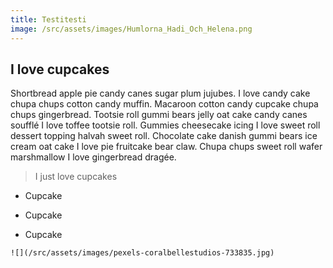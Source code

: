 ```yaml
---
title: Testitesti
image: /src/assets/images/Humlorna_Hadi_Och_Helena.png
---
```

## I love cupcakes

Shortbread apple pie candy canes sugar plum jujubes. I love candy cake chupa chups cotton candy muffin. Macaroon cotton candy cupcake chupa chups gingerbread. Tootsie roll gummi bears jelly oat cake candy canes soufflé I love toffee tootsie roll. Gummies cheesecake icing I love sweet roll dessert topping halvah sweet roll. Chocolate cake danish gummi bears ice cream oat cake I love pie fruitcake bear claw. Chupa chups sweet roll wafer marshmallow I love gingerbread dragée.

> I just love cupcakes  

*   Cupcake
    
*   Cupcake
    
*   Cupcake
    

`![](/src/assets/images/pexels-coralbellestudios-733835.jpg)`